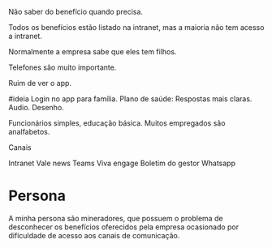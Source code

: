 Não saber do benefício quando precisa.

Todos os benefícios estão listado na intranet, mas a maioria não tem acesso a intranet.

Normalmente a empresa sabe que eles tem filhos.

Telefones são muito importante.

Ruim de ver o app.

#ideia
Login no app para família.
Plano de saúde: Respostas mais claras.
Audio.
Desenho.

Funcionários simples, educação básica.
Muitos empregados são analfabetos.

Canais

Intranet
Vale news
Teams
Viva engage
Boletim do gestor
Whatsapp


# Persona
A minha persona são mineradores, que possuem o problema de desconhecer os benefícios oferecidos pela empresa ocasionado por dificuldade de acesso aos canais de comunicação.



